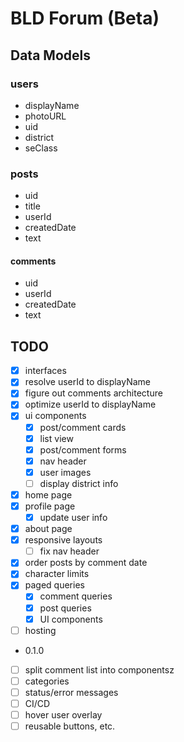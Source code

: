 # BLD Forum (Beta)

## Data Models

### users

- displayName
- photoURL
- uid
- district
- seClass

### posts

- uid
- title
- userId
- createdDate
- text

#### comments

- uid
- userId
- createdDate
- text

## TODO

- [x] interfaces
- [x] resolve userId to displayName
- [x] figure out comments architecture
- [x] optimize userId to displayName
- [x] ui components
  - [x] post/comment cards
  - [x] list view
  - [x] post/comment forms
  - [x] nav header
  - [x] user images
  - [ ] display district info
- [x] home page
- [x] profile page
  - [x] update user info
- [x] about page
- [x] responsive layouts
  - [ ] fix nav header
- [x] order posts by comment date
- [x] character limits
- [x] paged queries
  - [x] comment queries
  - [x] post queries
  - [x] UI components
- [ ] hosting
- 0.1.0
- [ ] split comment list into componentsz
- [ ] categories
- [ ] status/error messages
- [ ] CI/CD
- [ ] hover user overlay
- [ ] reusable buttons, etc.
